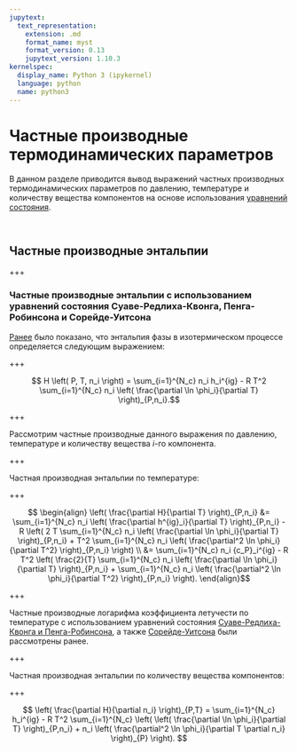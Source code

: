 ```yaml
---
jupytext:
  text_representation:
    extension: .md
    format_name: myst
    format_version: 0.13
    jupytext_version: 1.10.3
kernelspec:
  display_name: Python 3 (ipykernel)
  language: python
  name: python3
---
```


<a id='pvt-parameters-appendix-pd'></a>
# Частные производные термодинамических параметров
В данном разделе приводится вывод выражений частных производных термодинамических параметров по давлению, температуре и количеству вещества компонентов на основе использования [уравнений состояния](../2-EOS/EOS-0-Introduction.html#pvt-eos).

```{code-cell} ipython3

```

```{code-cell} ipython3

```

<a id='pvt-parameters-appendix-pd-enthalpy'></a>
## Частные производные энтальпии

+++

<a id='pvt-parameters-appendix-pd-enthalpy-srk_pr_sw'></a>
### Частные производные энтальпии с использованием уравнений состояния Суаве-Редлиха-Квонга, Пенга-Робинсона и Сорейде-Уитсона
[Ранее](Parameters-2-Enthalpy.html#pvt-parameters-enthalpy-isobaric_isothermal) было показано, что энтальпия фазы в изотермическом процессе определяется следующим выражением:

+++

$$ H \left( P, T, n_i \right) = \sum_{i=1}^{N_c} n_i h_i^{ig} - R T^2 \sum_{i=1}^{N_c} n_i \left( \frac{\partial \ln \phi_i}{\partial T} \right)_{P,n_i}.$$

+++

Рассмотрим частные производные данного выражения по давлению, температуре и количеству вещества $i$-го компонента.

+++

Частная производная энтальпии по температуре:

+++

$$ \begin{align}
\left( \frac{\partial H}{\partial T} \right)_{P,n_i} &= \sum_{i=1}^{N_c} n_i \left( \frac{\partial h^{ig}_i}{\partial T} \right)_{P,n_i} - R \left( 2 T \sum_{i=1}^{N_c} n_i \left( \frac{\partial \ln \phi_i}{\partial T} \right)_{P,n_i} + T^2 \sum_{i=1}^{N_c} n_i \left( \frac{\partial^2 \ln \phi_i}{\partial T^2} \right)_{P,n_i} \right) \\
&= \sum_{i=1}^{N_c} n_i {c_P}_i^{ig} - R T^2 \left( \frac{2}{T} \sum_{i=1}^{N_c} n_i \left( \frac{\partial \ln \phi_i}{\partial T} \right)_{P,n_i} + \sum_{i=1}^{N_c} n_i \left( \frac{\partial^2 \ln \phi_i}{\partial T^2} \right)_{P,n_i} \right).
\end{align}$$

+++

Частные производные логарифма коэффициента летучести по температуре с использованием уравнений состояния [Суаве-Редлиха-Квонга и Пенга-Робинсона](../2-EOS/EOS-Appendix-A-PD.html#pvt-eos-appendix-fugacity_pd-srk_pr), а также [Сорейде-Уитсона](../2-EOS/EOS-Appendix-A-PD.html#pvt-eos-appendix-fugacity_pd-sw) были рассмотрены ранее.

+++

Частная производная энтальпии по количеству вещества компонентов:

+++

$$ \left( \frac{\partial H}{\partial n_i} \right)_{P,T} = \sum_{i=1}^{N_c} h_i^{ig} - R T^2 \sum_{i=1}^{N_c} \left( \left( \frac{\partial \ln \phi_i}{\partial T} \right)_{P,n_i} + n_i \left( \frac{\partial^2 \ln \phi_i}{\partial T \partial n_i} \right)_{P} \right). $$

```{code-cell} ipython3

```
